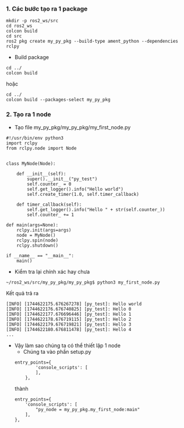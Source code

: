 ### 1. Các bước tạo ra 1 package
```
mkdir -p ros2_ws/src
cd ros2_ws
colcon build
cd src
ros2 pkg create my_py_pkg --build-type ament_python --dependencies rclpy
```
- Build package 
```
cd ../
colcon build
```
hoặc
```
cd ../
colcon build --packages-select my_py_pkg
```

### 2. Tạo ra 1 node
- Tạo file my_py_pkg/my_py_pkg/my_first_node.py 
```
#!/usr/bin/env python3
import rclpy
from rclpy.node import Node


class MyNode(Node):

    def __init__(self):
        super().__init__("py_test")
        self.counter_ = 0
        self.get_logger().info("Hello world")
        self.create_timer(1.0, self.timer_callback)

    def timer_callback(self):
        self.get_logger().info("Hello " + str(self.counter_))
        self.counter_ += 1

def main(args=None):
    rclpy.init(args=args)
    node = MyNode()
    rclpy.spin(node)
    rclpy.shutdown()

if __name__ == "__main__":
    main()
```
- Kiểm tra lại chính xác hay chưa
```
~/ros2_ws/src/my_py_pkg/my_py_pkg$ python3 my_first_node.py
```
Kết quả trả ra
```
[INFO] [1744622175.676267278] [py_test]: Hello world
[INFO] [1744622176.676740825] [py_test]: Hello 0
[INFO] [1744622177.676696446] [py_test]: Hello 1
[INFO] [1744622178.676719115] [py_test]: Hello 2
[INFO] [1744622179.676719821] [py_test]: Hello 3
[INFO] [1744622180.676811478] [py_test]: Hello 4
...
```
- Vậy làm sao chúng ta có thể thiết lập 1 node 
    - Chúng ta vào phần setup.py
    ```
    entry_points={
            'console_scripts': [
            ],
        },
    ```
    thành
    ```
    entry_points={
        'console_scripts': [
            "py_node = my_py_pkg.my_first_node:main"
        ],
    },
    ```
